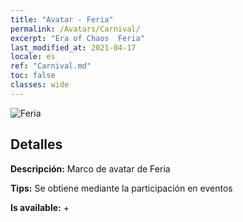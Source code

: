 ```yaml
---
title: "Avatar - Feria"
permalink: /Avatars/Carnival/
excerpt: "Era of Chaos  Feria"
last_modified_at: 2021-04-17
locale: es
ref: "Carnival.md"
toc: false
classes: wide
---
```

 ![Feria](/images/a/avatarFrame_95.png)

## Detalles

 **Descripción:** Marco de avatar de Feria 

 **Tips:** Se obtiene mediante la participación en eventos 

 **Is available:**  + 

